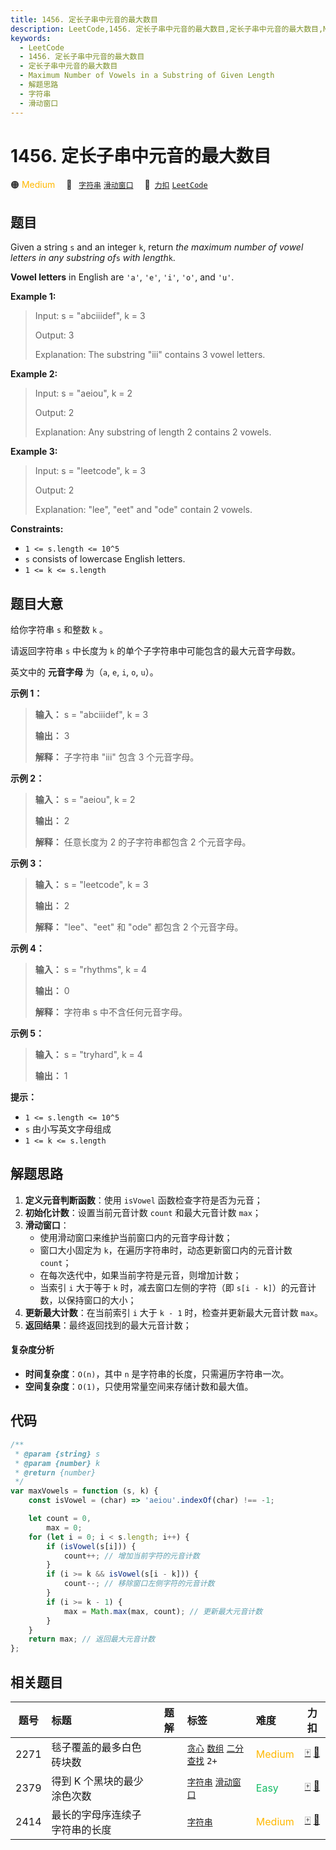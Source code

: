 ```yaml
---
title: 1456. 定长子串中元音的最大数目
description: LeetCode,1456. 定长子串中元音的最大数目,定长子串中元音的最大数目,Maximum Number of Vowels in a Substring of Given Length,解题思路,字符串,滑动窗口
keywords:
  - LeetCode
  - 1456. 定长子串中元音的最大数目
  - 定长子串中元音的最大数目
  - Maximum Number of Vowels in a Substring of Given Length
  - 解题思路
  - 字符串
  - 滑动窗口
---
```


# 1456. 定长子串中元音的最大数目

🟠 <font color=#ffb800>Medium</font>&emsp; 🔖&ensp; [`字符串`](/tag/string.md) [`滑动窗口`](/tag/sliding-window.md)&emsp; 🔗&ensp;[`力扣`](https://leetcode.cn/problems/maximum-number-of-vowels-in-a-substring-of-given-length) [`LeetCode`](https://leetcode.com/problems/maximum-number-of-vowels-in-a-substring-of-given-length)

## 题目

Given a string `s` and an integer `k`, return _the maximum number of vowel
letters in any substring of_`s` _with length_`k`.

**Vowel letters** in English are `'a'`, `'e'`, `'i'`, `'o'`, and `'u'`.

**Example 1:**

> Input: s = "abciiidef", k = 3
>
> Output: 3
>
> Explanation: The substring "iii" contains 3 vowel letters.

**Example 2:**

> Input: s = "aeiou", k = 2
>
> Output: 2
>
> Explanation: Any substring of length 2 contains 2 vowels.

**Example 3:**

> Input: s = "leetcode", k = 3
>
> Output: 2
>
> Explanation: "lee", "eet" and "ode" contain 2 vowels.

**Constraints:**

- `1 <= s.length <= 10^5`
- `s` consists of lowercase English letters.
- `1 <= k <= s.length`

## 题目大意

给你字符串 `s` 和整数 `k` 。

请返回字符串 `s` 中长度为 `k` 的单个子字符串中可能包含的最大元音字母数。

英文中的 **元音字母** 为（`a`, `e`, `i`, `o`, `u`）。

**示例 1：**

> **输入：** s = "abciiidef", k = 3
>
> **输出：** 3
>
> **解释：** 子字符串 "iii" 包含 3 个元音字母。

**示例 2：**

> **输入：** s = "aeiou", k = 2
>
> **输出：** 2
>
> **解释：** 任意长度为 2 的子字符串都包含 2 个元音字母。

**示例 3：**

> **输入：** s = "leetcode", k = 3
>
> **输出：** 2
>
> **解释：** "lee"、"eet" 和 "ode" 都包含 2 个元音字母。

**示例 4：**

> **输入：** s = "rhythms", k = 4
>
> **输出：** 0
>
> **解释：** 字符串 s 中不含任何元音字母。

**示例 5：**

> **输入：** s = "tryhard", k = 4
>
> **输出：** 1

**提示：**

- `1 <= s.length <= 10^5`
- `s` 由小写英文字母组成
- `1 <= k <= s.length`

## 解题思路

1. **定义元音判断函数**：使用 `isVowel` 函数检查字符是否为元音；
2. **初始化计数**：设置当前元音计数 `count` 和最大元音计数 `max`；
3. **滑动窗口**：
   - 使用滑动窗口来维护当前窗口内的元音字母计数；
   - 窗口大小固定为 `k`，在遍历字符串时，动态更新窗口内的元音计数 `count`；
   - 在每次迭代中，如果当前字符是元音，则增加计数；
   - 当索引 `i` 大于等于 `k` 时，减去窗口左侧的字符（即 `s[i - k]`）的元音计数，以保持窗口的大小；
4. **更新最大计数**：在当前索引 `i` 大于 `k - 1` 时，检查并更新最大元音计数 `max`。
5. **返回结果**：最终返回找到的最大元音计数；

#### 复杂度分析

- **时间复杂度**：`O(n)`，其中 `n` 是字符串的长度，只需遍历字符串一次。
- **空间复杂度**：`O(1)`，只使用常量空间来存储计数和最大值。

## 代码

```javascript
/**
 * @param {string} s
 * @param {number} k
 * @return {number}
 */
var maxVowels = function (s, k) {
	const isVowel = (char) => 'aeiou'.indexOf(char) !== -1;

	let count = 0,
		max = 0;
	for (let i = 0; i < s.length; i++) {
		if (isVowel(s[i])) {
			count++; // 增加当前字符的元音计数
		}
		if (i >= k && isVowel(s[i - k])) {
			count--; // 移除窗口左侧字符的元音计数
		}
		if (i >= k - 1) {
			max = Math.max(max, count); // 更新最大元音计数
		}
	}
	return max; // 返回最大元音计数
};
```

## 相关题目

<!-- prettier-ignore -->
| 题号 | 标题 | 题解 | 标签 | 难度 | 力扣 |
| :------: | :------ | :------: | :------ | :------ | :------: |
| 2271 | 毯子覆盖的最多白色砖块数 |  |  [`贪心`](/tag/greedy.md) [`数组`](/tag/array.md) [`二分查找`](/tag/binary-search.md) `2+` | <font color=#ffb800>Medium</font> | [🀄️](https://leetcode.cn/problems/maximum-white-tiles-covered-by-a-carpet) [🔗](https://leetcode.com/problems/maximum-white-tiles-covered-by-a-carpet) |
| 2379 | 得到 K 个黑块的最少涂色次数 |  |  [`字符串`](/tag/string.md) [`滑动窗口`](/tag/sliding-window.md) | <font color=#15bd66>Easy</font> | [🀄️](https://leetcode.cn/problems/minimum-recolors-to-get-k-consecutive-black-blocks) [🔗](https://leetcode.com/problems/minimum-recolors-to-get-k-consecutive-black-blocks) |
| 2414 | 最长的字母序连续子字符串的长度 |  |  [`字符串`](/tag/string.md) | <font color=#ffb800>Medium</font> | [🀄️](https://leetcode.cn/problems/length-of-the-longest-alphabetical-continuous-substring) [🔗](https://leetcode.com/problems/length-of-the-longest-alphabetical-continuous-substring) |